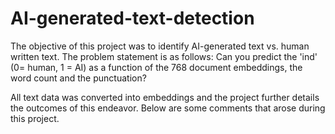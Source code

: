 # AI-generated-text-detection 

The objective of this project was to identify AI-generated text vs. human written text. The problem statement is as follows: Can you predict the 'ind' (0= human, 1 = AI) as a function of the 768 document embeddings, the word count and the punctuation?

All text data was converted into embeddings and the project further details the outcomes of this endeavor. Below are some comments that arose during this project. 
